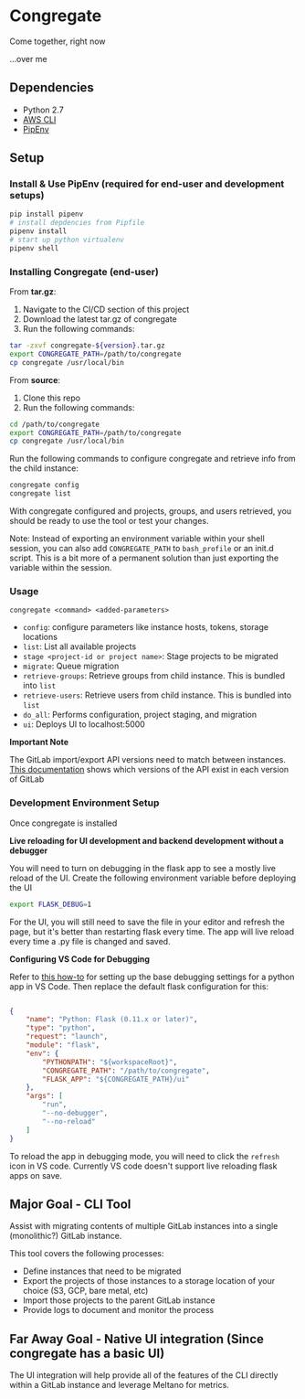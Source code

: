 # Congregate

Come together, right now

...over me

## Dependencies

- Python 2.7
- [AWS CLI](https://aws.amazon.com/cli/)
- [PipEnv](https://docs.pipenv.org/)

## Setup

### Install & Use PipEnv (required for end-user and development setups)

```bash
pip install pipenv
# install depdencies from Pipfile
pipenv install
# start up python virtualenv
pipenv shell
```

### Installing Congregate (end-user)

From **tar.gz**:

1. Navigate to the CI/CD section of this project
2. Download the latest tar.gz of congregate
3. Run the following commands:

```bash
tar -zxvf congregate-${version}.tar.gz
export CONGREGATE_PATH=/path/to/congregate
cp congregate /usr/local/bin
```

From **source**:

1. Clone this repo
2. Run the following commands:

```bash
cd /path/to/congregate
export CONGREGATE_PATH=/path/to/congregate
cp congregate /usr/local/bin
```

Run the following commands to configure congregate and retrieve info from the child instance:

```bash
congregate config
congregate list
```

With congregate configured and projects, groups, and users retrieved, you should be ready to use the tool or test your changes.

Note: Instead of exporting an environment variable within your shell session, you can also add `CONGREGATE_PATH` to `bash_profile` or an init.d script. This is a bit more of a permanent solution than just exporting the variable within the session. 

### Usage

`congregate <command> <added-parameters>`

- `config`: configure parameters like instance hosts, tokens, storage locations
- `list`: List all available projects
- `stage <project-id or project name>`: Stage projects to be migrated
- `migrate`: Queue migration
- `retrieve-groups`: Retrieve groups from child instance. This is bundled into `list`
- `retrieve-users`: Retrieve users from child instance. This is bundled into `list`
- `do_all`: Performs configuration, project staging, and migration
- `ui`: Deploys UI to localhost:5000

**Important Note**

The GitLab import/export API versions need to match between instances. [This documentation](https://docs.gitlab.com/ee/user/project/settings/import_export.html) shows which versions of the API exist in each version of GitLab

### Development Environment Setup

Once congregate is installed

**Live reloading for UI development and backend development without a debugger**

You will need to turn on debugging in the flask app to see a mostly live reload of the UI. Create the following environment variable before deploying the UI

```bash
export FLASK_DEBUG=1
```

For the UI, you will still need to save the file in your editor and refresh the page, but it's better than restarting flask every time. The app will live reload every time a .py file is changed and saved.

**Configuring VS Code for Debugging**

Refer to [this how-to](https://code.visualstudio.com/docs/python/debugging) for setting up the base debugging settings for a python app in VS Code. Then replace the default flask configuration for this:

```json

{
    "name": "Python: Flask (0.11.x or later)",
    "type": "python",
    "request": "launch",
    "module": "flask",
    "env": {
        "PYTHONPATH": "${workspaceRoot}",
        "CONGREGATE_PATH": "/path/to/congregate",
        "FLASK_APP": "${CONGREGATE_PATH}/ui"
    },
    "args": [
        "run",
        "--no-debugger",
        "--no-reload"
    ]
}

```

To reload the app in debugging mode, you will need to click the `refresh` icon in VS code. Currently VS code doesn't support live reloading flask apps on save.

## Major Goal - CLI Tool

Assist with migrating contents of multiple GitLab instances into a single (monolithic?) GitLab instance.

This tool covers the following processes:
- Define instances that need to be migrated
- Export the projects of those instances to a storage location of your choice (S3, GCP, bare metal, etc)
- Import those projects to the parent GitLab instance
- Provide logs to document and monitor the process

## Far Away Goal - Native UI integration (Since congregate has a basic UI)

The UI integration will help provide all of the features of the CLI directly within a GitLab instance and leverage Meltano for metrics.
